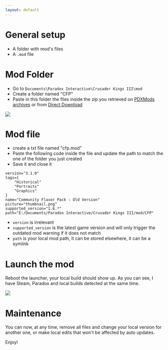 ```yaml
---
layout: default
---
```


# General setup

* A folder with mod's files
* A `.mod` file

# Mod Folder
* Go to `Documents\Paradox Interactive\Crusader Kings III\mod`
* Create a folder named "CFP"
* Paste in this folder the files inside the zip you retrieved on [PDXMods archives](https://mods.paradoxplaza.com/mods/12560/Any) or from [Direct Download](/pages/releases)

![](https://i.imgur.com/RXlzZCy.png)

# Mod file
* create a txt file named "cfp.mod"
* Paste the following code inside the file and update the path to match the one of the folder you just created
* Save it and close it

```
version="3.1.0"
tags={
	"Historical"
	"Portraits"
	"Graphics"
}
name="Community Flavor Pack : Old Version"
picture="thumbnail.png"
supported_version="1.6.*"
path="E:/Documents/Paradox Interactive/Crusader Kings III/mod/CFP"
```

* `version` is irrelevant
* `supported_version` is the latest game version and will only trigger the outdated mod warning if it does not match
* `path` is your local mod path, it can be stored elsewhere, it can be a symlink

# Launch the mod
Reboot the launcher, your local build should show up. As you can see, I have Steam, Paradox and local builds detected at the same time.

![](https://i.imgur.com/uXp6WxS.png)

# Maintenance
You can now, at any time, remove all files and change your local version for another one, or make local edits that won't be affected by auto updates.

Enjoy!